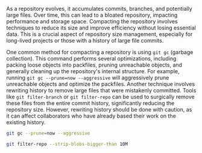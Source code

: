 As a repository evolves, it accumulates commits, branches, and potentially large files. Over time, this can lead to a bloated repository, impacting performance and storage space. Compacting the repository involves techniques to reduce its size and improve efficiency without losing essential data. This is a crucial aspect of repository size management, especially for long-lived projects or those with a history of large file commits.

One common method for compacting a repository is using `git gc` (garbage collection). This command performs several optimizations, including packing loose objects into packfiles, pruning unreachable objects, and generally cleaning up the repository's internal structure. For example, running `git gc --prune=now --aggressive` will aggressively prune unreachable objects and optimize the packfiles. Another technique involves rewriting history to remove large files that were mistakenly committed. Tools like `git filter-branch` or `git filter-repo` can be used to surgically remove these files from the entire commit history, significantly reducing the repository size. However, rewriting history should be done with caution, as it can affect collaborators who have already based their work on the existing history.

```bash
git gc --prune=now --aggressive
```

```bash
git filter-repo --strip-blobs-bigger-than 10M
```